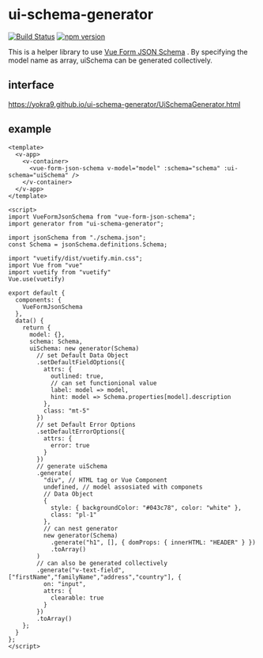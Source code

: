 # ui-schema-generator

[![Build Status](https://travis-ci.com/yokra9/ui-schema-generator.svg?branch=master)](https://travis-ci.com/yokra9/ui-schema-generator) [![npm version](https://badge.fury.io/js/ui-schema-generator.svg)](https://badge.fury.io/js/ui-schema-generator)

This is a helper library to use [Vue Form JSON Schema](https://github.com/jarvelov/vue-form-json-schema) . By specifying the model name as array, uiSchema can be generated collectively.

## interface

<https://yokra9.github.io/ui-schema-generator/UiSchemaGenerator.html>

## example

```vue
<template>
  <v-app>
    <v-container>
      <vue-form-json-schema v-model="model" :schema="schema" :ui-schema="uiSchema" />
    </v-container>
  </v-app>
</template>

<script>
import VueFormJsonSchema from "vue-form-json-schema";
import generator from "ui-schema-generator";

import jsonSchema from "./schema.json";
const Schema = jsonSchema.definitions.Schema;

import "vuetify/dist/vuetify.min.css";
import Vue from "vue"
import vuetify from "vuetify"
Vue.use(vuetify)

export default {
  components: {
    VueFormJsonSchema
  },
  data() {
    return {
      model: {},
      schema: Schema,
      uiSchema: new generator(Schema)
        // set Default Data Object
        .setDefaultFieldOptions({
          attrs: {
            outlined: true,
            // can set functionional value
            label: model => model,
            hint: model => Schema.properties[model].description
          },
          class: "mt-5"
        })
        // set Default Error Options
        .setDefaultErrorOptions({
          attrs: {
            error: true
          }
        })
        // generate uiSchema
        .generate(
          "div", // HTML tag or Vue Component
          undefined, // model assosiated with componets 
          // Data Object
          {
            style: { backgroundColor: "#043c78", color: "white" },
            class: "pl-1"
          },
          // can nest generator
          new generator(Schema)
            .generate("h1", [], { domProps: { innerHTML: "HEADER" } })
            .toArray()
        )
        // can also be generated collectively
        .generate("v-text-field", ["firstName","familyName","address","country"], {
          on: "input",
          attrs: {
            clearable: true
          }
        })
        .toArray()
    };
  }
};
</script>
```
